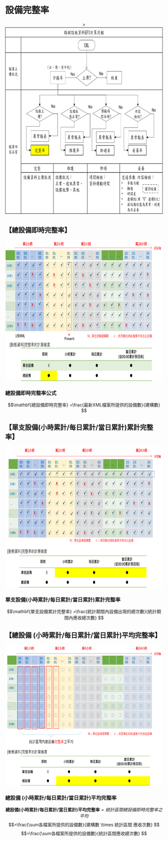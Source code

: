 # 設備完整率




     

   <div align=center>><img src="https://github.com/trafficmotc/UploadInformation/blob/master/KPI/KPI計算流程之完整率.png" width="800" height="600" /></div>

     
  
     



## 【總設備即時完整率】

  
   <div align=center><img src="https://github.com/trafficmotc/UploadInformation/blob/master/KPI/總設備即時完整率.png" width="800" height="450" /></div>

     
     
     
### 總設備即時完整率公式


$$\mathbf{總設備即時完整率} =\frac{最新XML檔案所提供的設備數}{建構數} $$





## 【單支設備(小時累計/每日累計/當日累計)累計完整率】


  <div align=center><img src="https://github.com/trafficmotc/UploadInformation/blob/master/KPI/單支設備完整率.png" width="800" height="450" /></div>





### 單支設備(小時累計/每日累計/當日累計)累計完整率

 $$\mathbf{單支設備累計完整率} =\frac{統計期間內設備出現的總次數}{統計期間內應收總次數} $$






## 【總設備 (小時累計/每日累計/當日累計)平均完整率】


  
   <div align=center><img src="https://github.com/trafficmotc/UploadInformation/blob/master/KPI/總設備平均完整率.png" width="800" height="450" /></div>


### 總設備 (小時累計/每日累計/當日累計)平均完整率

 $$\mathbf{總設備 (小時累計/每日累計/當日累計)平均完整率} =統計區間總設備即時完整率之平均$$
 $$=\frac{\sum各檔案所提供的設備數}{建構數 \times 統計區間 應收次數} $$
 $$=\frac{\sum各檔案所提供的設備數}{統計區間應收總次數} $$
 

